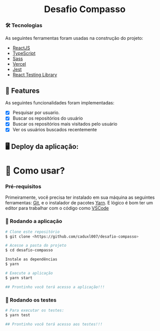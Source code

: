 <h1 align="center">Desafio Compasso</h1>

### 🛠 Tecnologias

As seguintes ferramentas foram usadas na construção do projeto:  

- [ReactJS](https://pt-br.reactjs.org/)
- [TypeScript](https://www.typescriptlang.org/) 
- [Sass](https://sass-lang.com/)
- [Vercel](https://vercel.com/)
- [Jest](https://jestjs.io/pt-BR/)
- [React Testing Library](https://testing-library.com/docs/react-testing-library/intro/)

## 👀 Features

As seguintes funcionalidades foram implementadas:

- [x] Pesquisar por usuario.
- [x] Buscar os repositórios do usuário
- [x] Buscar os repositórios mais visitados pelo usuário
- [x] Ver os usuários buscados recentemente

## 🖥 Deploy da aplicação:


<h1>📱 Como usar? </h1> 

### Pré-requisitos

Primeiramente, você precisa ter instalado em sua máquina as seguintes ferramentas:
[Git](https://git-scm.com), e o instalador de pacotes [Yarn](https://yarnpkg.com/). 
E lógico é bom ter um editor para trabalhar com o código como [VSCode](https://code.visualstudio.com/)

### 🎲 Rodando a aplicação

```bash
# Clone este repositório
$ git clone <https://github.com/caduxl007/desafio-compasso>

# Acesse a pasta do projeto 
$ cd desafio-compasso

Instale as dependências 
$ yarn

# Execute a aplicação
$ yarn start

## Prontinho você terá acesso a aplicação!!! 
```

### 🚀 Rodando os testes

```bash
# Para executar os testes:
$ yarn test

## Prontinho você terá acesso aos testes!!! 
```
